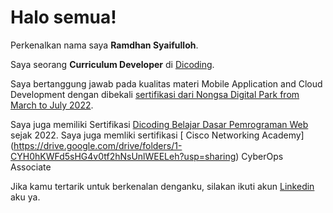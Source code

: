 # Halo semua! 

Perkenalkan nama saya **Ramdhan Syaifulloh**.

Saya seorang **Curriculum Developer** di [Dicoding](https://www.dicoding.com/).

Saya bertanggung jawab pada kualitas materi Mobile Application and Cloud Development dengan dibekali [sertifikasi dari Nongsa Digital Park from March to July 2022](https://drive.google.com/drive/folders/1AxvSXY8dPGGVU94eW8zizQkojYHCopdb).

Saya juga memiliki Sertifikasi [Dicoding Belajar Dasar Pemrograman Web](https://www.credential.net/h5deoi5h) sejak 2022.
Saya juga memliki sertifikasi [ Cisco Networking Academy] (https://drive.google.com/drive/folders/1-CYH0hKWFd5sHG4v0tf2hNsUnlWEELeh?usp=sharing) CyberOps Associate

Jika kamu tertarik untuk berkenalan denganku, silakan ikuti akun [Linkedin](https://www.linkedin.com/in/ramdhan-syaifulloh-318329197/) aku ya.

